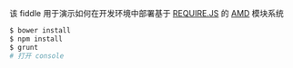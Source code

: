 该 fiddle 用于演示如何在开发环境中部署基于 [REQUIRE.JS](http://requirejs.org/) 的 [AMD](https://github.com/amdjs/amdjs-api/wiki/AMD) 模块系统

```sh
$ bower install
$ npm install
$ grunt
# 打开 console
```
